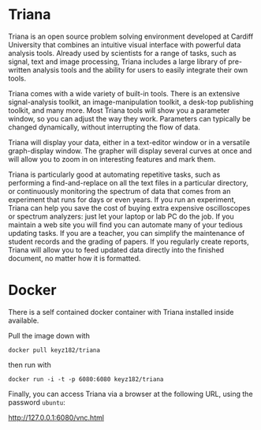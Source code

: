 Triana
======

Triana is an open source problem solving environment developed at Cardiff University that combines an 
intuitive visual interface with powerful data analysis tools. Already used by scientists for a range of 
tasks, such as signal, text and image processing, Triana includes a large library of pre-written 
analysis tools and the ability for users to easily integrate their own tools.

Triana comes with a wide variety of built-in tools. There is an extensive signal-analysis toolkit, 
an image-manipulation toolkit, a desk-top publishing toolkit, and many more. Most Triana tools will 
show you a parameter window, so you can adjust the way they work. Parameters can typically be changed 
dynamically, without interrupting the flow of data.

Triana will display your data, either in a text-editor window or in a versatile graph-display window. 
The grapher will display several curves at once and will allow you to zoom in on interesting features 
and mark them.

Triana is particularly good at automating repetitive tasks, such as performing a find-and-replace 
on all the text files in a particular directory, or continuously monitoring the spectrum of data 
that comes from an experiment that runs for days or even years. If you run an experiment, Triana 
can help you save the cost of buying extra expensive oscilloscopes or spectrum analyzers: just 
let your laptop or lab PC do the job. If you maintain a web site you will find you can automate 
many of your tedious updating tasks. If you are a teacher, you can simplify the maintenance of 
student records and the grading of papers. If you regularly create reports, Triana will allow 
you to feed updated data directly into the finished document, no matter how it is formatted.


Docker
======

There is a self contained docker container with Triana installed inside available.

Pull the image down with
```
docker pull keyz182/triana
```

then run with
```
docker run -i -t -p 6080:6080 keyz182/triana
```

Finally, you can access Triana via a browser at the following URL, using the password ```ubuntu```:


http://127.0.0.1:6080/vnc.html

